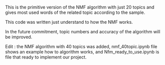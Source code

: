 This is the primitive version of the NMF algorithm with just 20 topics and gives most used words of the related topic according to the sample. 

This code was written just understand to how the NMF works.

In the future commitment, topic numbers and accuracy of the algorithm will be improved.

Edit : the NMF algorithm with 40 topics was added, nmf_40topic.ipynb file shows an example how to algorithm works, and Nfm_ready_to_use.ipynb is file that ready to implement our project. 
